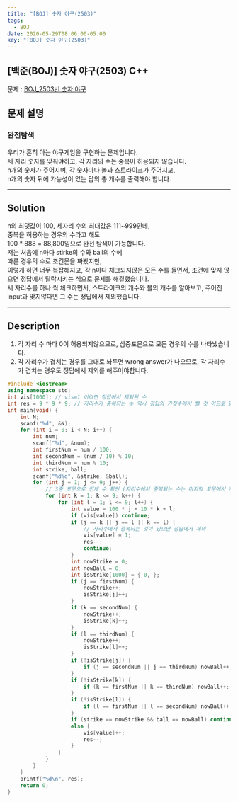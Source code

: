 ```yaml
---
title: "[BOJ] 숫자 야구(2503)"
tags:
  - BOJ
date: 2020-05-29T08:06:00-05:00
key: "[BOJ] 숫자 야구(2503)"
---
```


## [백준(BOJ)] 숫자 야구(2503) C++

<!--more-->

문제 : [BOJ_2503번 숫자 야구](https://www.acmicpc.net/problem/2503)

## 문제 설명

### 완전탐색

우리가 흔히 아는 야구게임을 구현하는 문제입니다.<br>
세 자리 숫자를 맞춰야하고, 각 자리의 수는 중복이 허용되지 않습니다.<br>
n개의 숫자가 주어지며, 각 숫자마다 볼과 스트라이크가 주어지고,<br>
n개의 숫자 뒤에 가능성이 있는 답의 총 개수를 출력해야 합니다.<br>

---

## Solution

n의 최댓값이 100, 세자리 수의 최대값은 111~999인데,<br>
중복을 허용하는 경우의 수라고 해도<br>
100 \* 888 = 88,800임으로 완전 탐색이 가능합니다.<br>
저는 처음에 n마다 stirke의 수와 ball의 수에<br>
따른 경우의 수로 조건문을 짜봤지만,<br>
이렇게 하면 너무 복잡해지고, 각 n마다 체크되지않은 모든 수를 돌면서, 조건에 맞지 않으면 정답에서 탈락시키는 식으로 문제를 해결했습니다.<br>
세 자리수를 하나 씩 체크하면서, 스트라이크의 개수와 볼의 개수를 알아보고, 주어진 input과 맞지않다면 그 수는 정답에서 제외했습니다.<br>

---

## Description

1. 각 자리 수 마다 0이 허용되지않으므로, 삼중포문으로 모든 경우의 수를 나타냈습니다.<br>
2. 각 자리수가 겹치는 경우를 그대로 놔두면 wrong answer가 나오므로, 각 자리수가 겹치는 경우도 정답에서 제외를 해주어야합니다.<br>

```cpp
#include <iostream>
using namespace std;
int vis[1000]; // vis=1 이라면 정답에서 제외된 수
int res = 9 * 9 * 9; // 자리수가 중복되는 수 역시 정답의 가짓수에서 뺄 것 이므로 9*9*9
int main(void) {
	int N;
	scanf("%d", &N);
	for (int i = 0; i < N; i++) {
		int num;
		scanf("%d", &num);
		int firstNum = num / 100;
		int secondNum = (num / 10) % 10;
		int thirdNum = num % 10;
		int strike, ball;
		scanf("%d%d", &strike, &ball);
		for (int j = 1; j <= 9; j++) {
			// 3중 포문으로 전체 수 확인 (자리수에서 중복되는 수는 마지막 포문에서 제외)
			for (int k = 1; k <= 9; k++) {
				for (int l = 1; l <= 9; l++) {
					int value = 100 * j + 10 * k + l;
					if (vis[value]) continue;
					if (j == k || j == l || k == l) {
						// 자리수에서 중복되는 것이 있으면 정답에서 제외
						vis[value] = 1;
						res--;
						continue;
					}
					int nowStrike = 0;
					int nowBall = 0;
					int isStrike[1000] = { 0, };
					if (j == firstNum) {
						nowStrike++;
						isStrike[j]++;
					}
					if (k == secondNum) {
						nowStrike++;
						isStrike[k]++;
					}
					if (l == thirdNum) {
						nowStrike++;
						isStrike[l]++;
					}
					if (!isStrike[j]) {
						if (j == secondNum || j == thirdNum) nowBall++;
					}
					if (!isStrike[k]) {
						if (k == firstNum || k == thirdNum) nowBall++;
					}
					if (!isStrike[l]) {
						if (l == firstNum || l == secondNum) nowBall++;
					}
					if (strike == nowStrike && ball == nowBall) continue;
					else {
						vis[value]++;
						res--;
					}
				}
			}
		}
	}
	printf("%d\n", res);
	return 0;
}
```
